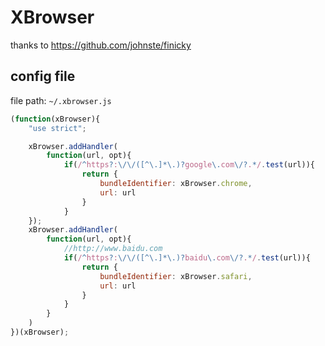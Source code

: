 # XBrowser

thanks to https://github.com/johnste/finicky

## config file

file path: `~/.xbrowser.js`

```js
(function(xBrowser){
    "use strict";

    xBrowser.addHandler(
        function(url, opt){
            if(/^https?:\/\/([^\.]*\.)?google\.com\/?.*/.test(url)){
                return {
                    bundleIdentifier: xBrowser.chrome,
                    url: url
                }
            }
    });
    xBrowser.addHandler(
        function(url, opt){
            //http://www.baidu.com
            if(/^https?:\/\/([^\.]*\.)?baidu\.com\/?.*/.test(url)){
                return {
                    bundleIdentifier: xBrowser.safari,
                    url: url
                }
            }
        }
    )
})(xBrowser);
```
